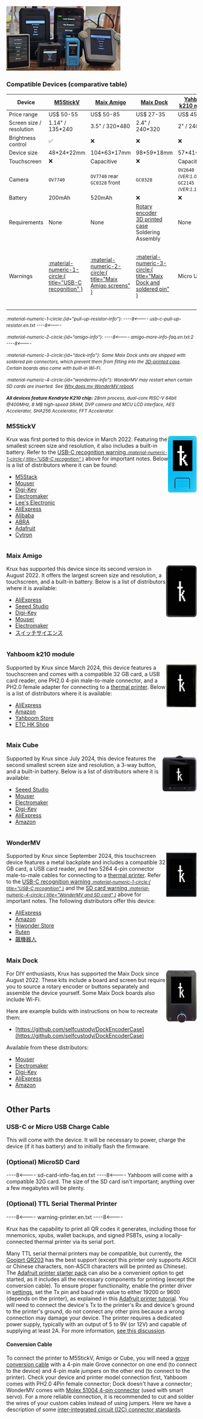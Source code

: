 <img src="../img/krux-devices.jpg" style="width: 60%; min-width: 300px;">

### Compatible Devices (comparative table)

| Device | [M5StickV](#m5stickv) | [Maix Amigo](#maix-amigo) | [Maix Dock](#maix-dock) | [Yahboom k210 module](#yahboom-k210-module) | [Maix Cube](#maix-cube) | [WonderMV](#wondermv) |
| ------------- | ------------- | ------------- | ------------- | ------------- | ------------- | ------------- |
| Price range | US$ 50-55 | US$ 50-85 | US$ 27-35  | US$ 45-61 | US$ 34-49 | US$ 58-86 |
| Screen size / resolution | 1.14" / 135*240 | 3.5" / 320*480 | 2.4" / 240*320 | 2" / 240*320 | 1.3" / 240*240 | 2" / 240*320 |
| Brightness control | :white_check_mark: | :x: | :x: | :x: | :white_check_mark: | :white_check_mark: |
| Device size | 48\*24\*22mm | 104\*63\*17mm | 98\*59\*18mm | 57\*41\*17mm | 40\*40\*16mm | 59\*41\*17mm |
| Touchscreen | :x: | Capacitive | :x: | Capacitive | :x: | Capacitive |
| Camera | `OV7740` | `OV7740` rear<br>`GC0328` front | `GC0328` | `OV2640` <i style="font-size: 85%">(VER:1.0)</i> or<br>`GC2145` <i style="font-size: 85%">(VER:1.1)</i> | `OV7740` | `GC2145` |
| Battery  | 200mAh | 520mAh | :x: | :x: | 200mAh | :x: |
| Requirements | None | None | [Rotary encoder](https://duckduckgo.com/?q=ky-040)<br> [3D printed case](https://github.com/selfcustody/DockEncoderCase)<br> Soldering<br>Assembly | None | None | None |
| Warnings  | [:material-numeric-1-circle:{ title="USB-C recognition" }](#pull-up-resistor-info) | [:material-numeric-2-circle:{ title="Maix Amigo screens" }](#amigo-info) | [:material-numeric-3-circle:{ title="Maix Dock and soldered pin" }](#dock-info) | Micro USB | 3-Way button | [:material-numeric-1-circle:{ title="USB-C recognition" }](#pull-up-resistor-info) [:material-numeric-4-circle:{ title="WonderMV and SD card" }](#wondermv-info) |

<i style="font-size: 85%">:material-numeric-1-circle:{id="pull-up-resistor-info"}:
----8<----
usb-c-pull-up-resistor.en.txt
----8<----
</i>

<i style="font-size: 85%">:material-numeric-2-circle:{id="amigo-info"}:
----8<----
amigo-more-info-faq.en.txt:2
----8<----
</i>

<i style="font-size: 85%">:material-numeric-3-circle:{id="dock-info"}:
Some Maix Dock units are shipped with soldered pin connectors, which prevent them from fitting into the [3D-printed case](https://github.com/selfcustody/DockEncoderCase). Certain boards also come with built-in Wi-Fi. 
</i>

<i style="font-size: 85%">:material-numeric-4-circle:{id="wondermv-info"}:
WonderMV may restart when certain SD cards are inserted. See [Why does my WonderMV reboot](troubleshooting.md/#why-does-my-wondermv-reboot-when-i-insert-an-sd-card).
</i>

<i style="font-size: 85%">**All devices feature Kendryte K210 chip:**
28nm process, dual-core RISC-V 64bit @400MHz, 8 MB high-speed SRAM, DVP camera and MCU LCD interface, AES Accelerator, SHA256 Accelerator, FFT Accelerator.
</i>

### M5StickV
<img src="../img/maixpy_m5stickv/logo-250.png" align="right" style="width: 15%;">

Krux was first ported to this device in March 2022. Featuring the smallest screen size and resolution, it also includes a built-in battery. Refer to the [USB-C recognition warning <i style="font-size: 85%">:material-numeric-1-circle:{ title="USB-C recognition" }](#pull-up-resistor-info)</i> above for important notes. Below is a list of distributors where it can be found:

- [M5Stack](https://shop.m5stack.com/products/stickv)
- [Mouser](https://www.mouser.com/c/?q=m5stickv)
- [Digi-Key](https://www.digikey.com/en/products/detail/m5stack-technology-co-ltd/K027/10492135)
- [Electromaker](https://www.electromaker.io/shop/product/m5stickv-k210-ai-camera-without-wifi)
- [Lee's Electronic](https://leeselectronic.com/en/product/169940-m5stick-ai-camera-kendryte-k210-risc-v-core-no-wifi.html)
- [AliExpress](https://www.aliexpress.com/w/wholesale-stickv-k210.html)
- [Alibaba](https://www.alibaba.com/trade/search?SearchText=stickv+k210)
- [ABRA](https://abra-electronics.com/sensors/cameras/m5stickv-k210-ai-camera-ideal-for-machine-vision.html)
- [Adafruit](https://www.adafruit.com/product/4321)
- [Cytron](https://www.cytron.io/c-development-tools/c-fpga/p-m5stickv-k210-ai-camera-without-wifi)

<div style="clear: both"></div>

### Maix Amigo
<img src="../img/maixpy_amigo/logo-300.png" align="right" style="width: 16%;">

Krux has supported this device since its second version in August 2022. It offers the largest screen size and resolution, a touchscreen, and a built-in battery. Below is a list of distributors where it is available:

- [AliExpress](https://www.aliexpress.com/w/wholesale-sipeed-amigo.html)
- [Seeed Studio](https://www.seeedstudio.com/Sipeed-Maix-Amigo-p-4689.html)
- [Digi-Key](https://www.digikey.com/en/products/detail/seeed-technology-co-ltd/102110463/13168813)
- [Mouser](https://www.mouser.com/c/?q=sipeed)
- [Electromaker](https://www.electromaker.io/shop/search/sipeed)
- [スイッチサイエンス](https://www.switch-science.com/search?q=maix+amigo)

<div style="clear: both"></div>

### Yahboom k210 module
<img src="../img/maixpy_yahboom/logo-312.png" align="right" style="width: 16%;">

Supported by Krux since March 2024, this device features a touchscreen and comes with a compatible 32 GB card, a USB card reader, one PH2.0 4-pin male-to-male connector, and a PH2.0 female adapter for connecting to a [thermal printer](#optional-ttl-serial-thermal-printer). Below is a list of distributors where it is available:

- [AliExpress](https://www.aliexpress.com/w/wholesale-yahboom-k210-module.html)
- [Amazon](https://www.amazon.com/s?k=Yahboom+k210+module)
- [Yahboom Store](https://category.yahboom.net/collections/mb-module/products/k210-module)
- [ETC HK Shop](https://www.etchkshop.com/products/k210-module-ai-camera)

<div style="clear: both"></div>

### Maix Cube
<img src="../img/maixpy_cube/logo-400.png" align="right" style="width: 18%;">

Supported by Krux since July 2024, this device features the second smallest screen size and resolution, a 3-way button, and a built-in battery. Below is a list of distributors where it is available:

- [Seeed Studio](https://www.seeedstudio.com/Sipeed-Maix-Cube-p-4553.html)
- [Mouser](https://www.mouser.com/c/?q=sipeed)
- [Electromaker](https://www.electromaker.io/shop/search/sipeed)
- [Digi-Key](https://www.digikey.com.br/en/products/filter/embedded-mcu-dsp-evaluation-boards/786?s=N4IgTCBcDaIM4EsAOBTFATEBdAvkA)
- [AliExpress](https://www.aliexpress.com/w/wholesale-sipeed-cube.html)
- [Amazon](https://www.amazon.com/s?k=k210+cube)

<div style="clear: both"></div>

### WonderMV
<img src="../img/maixpy_wonder_mv/logo-304.png" align="right" style="width: 16%;">

Supported by Krux since September 2024, this touchscreen device features a metal backplate and includes a compatible 32 GB card, a USB card reader, and two 5264 4-pin connector male-to-male cables for connecting to a [thermal printer](#optional-ttl-serial-thermal-printer). Refer to the [USB-C recognition warning <i style="font-size: 85%">:material-numeric-1-circle:{ title="USB-C recognition" }](#pull-up-resistor-info)</i> and the [SD card warning <i style="font-size: 85%">:material-numeric-4-circle:{ title="WonderMV and SD card" }](#wondermv-info)</i> above for important notes. The following distributors offer this device:

- [AliExpress](https://www.aliexpress.com/w/wholesale-k210-wondermv.html)
- [Amazon](https://www.amazon.com/s?k=k210+WonderMV)
- [Hiwonder Store](https://www.hiwonder.com/products/wondermv)
- [Ruten](https://www.ruten.com.tw/item/show?22351444721094)
- [飆機器人](https://shop.playrobot.com/products/veo0116)

<div style="clear: both"></div>

### Maix Dock
<img src="../img/maixpy_dock/logo-302.png" align="right" style="width: 16%;">

For DIY enthusiasts, Krux has supported the Maix Dock since August 2022. These kits include a board and screen but require you to source a rotary encoder or buttons separately and assemble the device yourself. Some Maix Dock boards also include Wi-Fi.

Here are example builds with instructions on how to recreate them:

- [https://github.com/selfcustody/DockEncoderCase](https://github.com/selfcustody/DockEncoderCase)

Available from these distributors:

- [Mouser](https://www.mouser.com/c/?q=sipeed)
- [Electromaker](https://www.electromaker.io/shop/search/sipeed)
- [Digi-Key](https://www.digikey.com.br/en/products/filter/embedded-mcu-dsp-evaluation-boards/786?s=N4IgTCBcDaIM4EsAOBTFATEBdAvkA)
- [AliExpress](https://www.aliexpress.com/w/wholesale-sipeed-maix.html)
- [Amazon](https://www.amazon.com/s?k=sipeed+k210)

<div style="clear: both"></div>

## Other Parts
### USB-C or Micro USB Charge Cable
This will come with the device. It will be necessary to power, charge the device (if it has battery) and to initially flash the firmware.

### (Optional) MicroSD Card
----8<----
sd-card-info-faq.en.txt
----8<----
Yahboom will come with a compatible 32G card. The size of the SD card isn't important; anything over a few megabytes will be plenty.

### (Optional) TTL Serial Thermal Printer
----8<----
warning-printer.en.txt
----8<----

Krux has the capability to print all QR codes it generates, including those for mnemonics, xpubs, wallet backups, and signed PSBTs, using a locally-connected thermal printer via its serial port.

Many TTL serial thermal printers may be compatible, but currently, the [Goojprt QR203](https://www.aliexpress.com/w/wholesale-Goojprt-QR203.html) has the best support (except this printer only supports ASCII or Chinese characters, non-ASCII characters will be printed as Chinese). The [Adafruit printer starter pack](https://www.adafruit.com/product/600) can also be a convenient option to get started, as it includes all the necessary components for printing (except the conversion cable). To ensure proper functionality, enable the printer driver in [settings](getting-started/settings.md/#thermal), set the Tx pin and baud rate value to either 19200 or 9600 (depends on the printer), as explained in this [Adafruit printer tutorial](https://learn.adafruit.com/mini-thermal-receipt-printer/first-test). You will need to connect the device's Tx to the printer's Rx and device's ground to the printer's ground, do not connect any other pins because a wrong connection may damage your device. The printer requires a dedicated power supply, typically with an output of 5 to 9V (or 12V) and capable of supplying at least 2A. For more information, [see this discussion](https://github.com/selfcustody/krux/discussions/312).

#### Conversion Cable
To connect the printer to M5StickV, Amigo or Cube, you will need a [grove conversion cable](https://store-usa.arduino.cc/products/grove-4-pin-male-to-grove-4-pin-cable-5-pcs) with a 4-pin male Grove connector on one end (to connect to the device) and 4-pin male jumpers on the other end (to connect to the printer). Check your device and printer model connection first, Yahboom comes with PH2.0 4Pin female connector; Dock doesn't have a connector; WonderMV comes with [Molex 51004 4-pin connector](https://www.digikey.ca/en/products/detail/molex/0530150410/1785079) (used with smart servo). For a more reliable connection, it is recommended to cut and solder the wires of your custom cables instead of using jumpers. Here we have a description of some [inter-integrated circuit (I2C) connector standards](https://www.cable-tester.com/i2c-pin-out/).